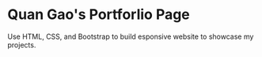 # Quan Gao's Portforlio Page
Use HTML, CSS, and Bootstrap to build esponsive website to showcase my projects.
